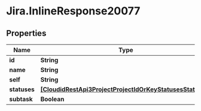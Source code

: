 # Jira.InlineResponse20077

## Properties

Name | Type | Description | Notes
------------ | ------------- | ------------- | -------------
**id** | **String** |  | 
**name** | **String** |  | 
**self** | **String** |  | 
**statuses** | [**[CloudidRestApi3ProjectProjectIdOrKeyStatusesStatuses]**](CloudidRestApi3ProjectProjectIdOrKeyStatusesStatuses.md) |  | 
**subtask** | **Boolean** |  | 


